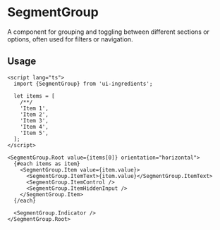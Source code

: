 # SegmentGroup

A component for grouping and toggling between different sections or options, often used for filters or navigation.

## Usage

```svelte
<script lang="ts">
  import {SegmentGroup} from 'ui-ingredients';

  let items = [
    /**/
    'Item 1',
    'Item 2',
    'Item 3',
    'Item 4',
    'Item 5',
  ];
</script>

<SegmentGroup.Root value={items[0]} orientation="horizontal">
  {#each items as item}
    <SegmentGroup.Item value={item.value}>
      <SegmentGroup.ItemText>{item.value}</SegmentGroup.ItemText>
      <SegmentGroup.ItemControl />
      <SegmentGroup.ItemHiddenInput />
    </SegmentGroup.Item>
  {/each}

  <SegmentGroup.Indicator />
</SegmentGroup.Root>
```
